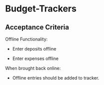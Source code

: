# Budget-Trackers

  

## Acceptance Criteria
Offline Functionality:

  * Enter deposits offline

  * Enter expenses offline

When brought back online:

  * Offline entries should be added to tracker.